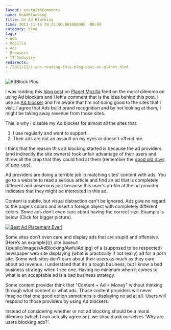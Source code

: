 ```yaml
---
layout: postWithComments
name: OnAdBlocking
title: On Ad Blocking
time: 2011-11-19 20:21:00.001000000 -08:00
category: blog
tags:
- Web
- Mozilla
- Ads
- Browsers
- IT Industry
redirects:
- /2011/11/i-was-reading-this-blog-post-on-planet.html
---
```

<img class="imageOnRight" title="AdBlock Plus" src="{{ site.baseurl }}public/images/AdBlocking/AdBlockPlusLogo.jpg">

I was reading this [blog post](http://monogatari.doukut.su/2011/11/why-ad-blocking-is-not-moral-dilemma.html) on [Planet Mozilla](http://planet.mozilla.org/) feed on the moral dilemma on using Ad blockers and I left a comment that is the idea behind this post. I use an [Ad blocker](http://adblockplus.org/en/) and I'm aware that I'm not doing good to the sites that I visit. I agree that Ads build brand recognition and by not looking at them, I might be taking away revenue from those sites.

This is why I disable my Ad blocker for almost all the sites that:

1. I use regularly and want to support.  
2. Their ads are not an assault on my eyes or doesn't offend me.  

I think that the reason this ad blocking started is because the ad providers (and indirectly the site owners) took unfair advantage of their users and threw all the crap that they could find at them (remember the [good old days of pop-ups](http://en.wikipedia.org/wiki/Pop-up_ad)).

Ad providers are doing a terrible job in matching sites’ content with ads. You go to a website to read a serious article and find an ad that is completely different and unserious just because this user's profile at the ad provider indicates that they might be interested in this ad.

Content is subtle, but visual distraction can't be ignored. Ads give no regard to the page's colors and insert a foreign object with completely different colors. Some ads don't even care about having the correct size. Example is below (Click for bigger picture).

<a href="{{ site.baseurl }}public/images/AdBlocking/BestAdPlacementEver.jpg"><img class="imageInCenter" title="Best Ad Placement Ever!" src="{{ site.baseurl }}public/images/AdBlocking/BestAdPlacementEver_Small.jpg"></a>

Some sites don’t even care and display ads that are stupid and offensive. [Here’s an example]({{ site.baseurl }}public/images/AdBlocking/AwfulAd.jpg) of a (supposed to be respected) newspaper web site displaying (what is practically if not really) ad for a porn site. Some web sites don’t care about their users as much as they care about ad revenue. I understand that it’s a tough business, but I know a bad business strategy when I see one. Having no minimum when it comes to what is an acceptable ad is a bad business strategy.

Some content provider think that "Content + Ad = Money" without thinking through what content or what ads. Those content providers will never imagine that one good option sometimes is displaying no ad at all. Users will respond to those providers by using Ad blockers.

Instead of considering whether or not ad blocking should be a moral dilemma (which I can actually agree on), we should ask ourselves 'Why are users blocking ads?'.
